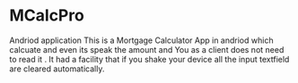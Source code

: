 # MCalcPro
Andriod application
This is a Mortgage Calculator App in andriod which calcuate and even its speak the amount and You as a client does not need to read it . 
It had a facility that if you shake your device all the input textfield are cleared automatically.
